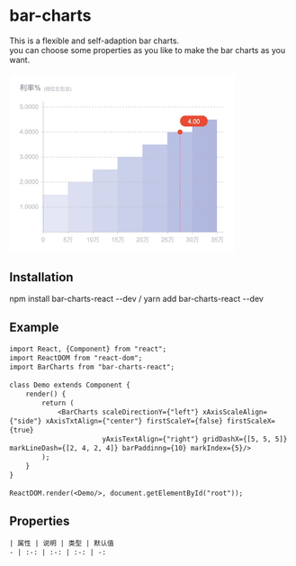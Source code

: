 # bar-charts
This is a flexible and self-adaption bar charts. <br/>
you can choose some properties as you like to make the bar charts as you want.<br/>
<br/>
<img src="https://raw.githubusercontent.com/Eye12/img-folder/master/img/bar-charts.jpg" width="400px" height="auto" />

## Installation <br/>
npm install bar-charts-react --dev
/
yarn add bar-charts-react --dev

## Example <br/>
    
    import React, {Component} from "react";
    import ReactDOM from "react-dom";
    import BarCharts from "bar-charts-react";
    
    class Demo extends Component {
        render() {
            return (
                <BarCharts scaleDirectionY={"left"} xAxisScaleAlign={"side"} xAxisTxtAlign={"center"} firstScaleY={false} firstScaleX={true}
                           yAxisTextAlign={"right"} gridDashX={[5, 5, 5]} markLineDash={[2, 4, 2, 4]} barPaddinng={10} markIndex={5}/>
            );
        }
    }
    
    ReactDOM.render(<Demo/>, document.getElementById("root"));
    
    
## Properties <br/>
    | 属性 | 说明 | 类型 | 默认值
    - | :-: | :-: | :-: | -:

